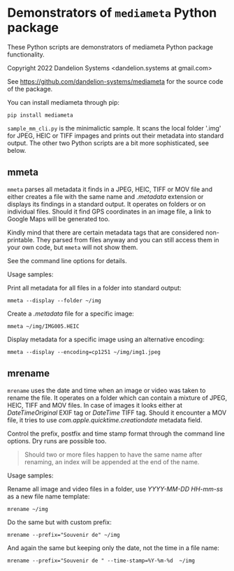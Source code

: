 # Demonstrators of `mediameta` Python package

These Python scripts are demonstrators of mediameta Python package functionality.

Copyright 2022 Dandelion Systems <dandelion.systems at gmail.com>

See https://github.com/dandelion-systems/mediameta for the source code of
the package.

You can install mediameta through pip:

	pip install mediameta

`sample_mm_cli.py` is the minimalictic sample. It scans the local folder '.img' for JPEG, HEIC or TIFF impages and prints out their metadata into standard output. The other two Python scripts are a bit more sophisticated, see below.

## mmeta

`mmeta` parses all metadata it finds in a JPEG, HEIC, TIFF or MOV file and either creates a file with the same name and _.metadata_ extension or displays its findings in a standard output. It operates on folders or on individual files. Should it find GPS coordinates in an image file, a link to Google Maps will be generated too.

Kindly mind that there are certain metadata tags that are considered non-printable. They parsed from files anyway and you can still access them in your own code, but `mmeta` will not show them.

See the command line options for details.

Usage samples:

Print all metadata for all files in a folder into standard output:

	mmeta --display --folder ~/img

Create a _.metadata_ file for a specific image:

	mmeta ~/img/IMG005.HEIC

Display metadata for a specific image using an alternative encoding:

	mmeta --display --encoding=cp1251 ~/img/img1.jpeg

## mrename

`mrename` uses the date and time when an image or video was taken to rename the file. It operates on a folder which can contain a mixture of JPEG, HEIC, TIFF and MOV files. In case of images it looks either at _DateTimeOriginal_ EXIF tag or _DateTime_ TIFF tag. Should it encounter a MOV file, it tries to use _com.apple.quicktime.creationdate_ metadata field. 

Control the prefix, postfix and time stamp format through the command line options. Dry runs are possible too.

> Should two or more files happen to have the same name after renaming, an index will be appended at the end of the name.

Usage samples:

Rename all image and video files in a folder, use _YYYY-MM-DD HH-mm-ss_ as a new file name template:

	mrename ~/img

Do the same but with custom prefix:

	mrename --prefix="Souvenir de" ~/img

And again the same but keeping only the date, not the time in a file name:

	mrename --prefix="Souvenir de " --time-stamp=%Y-%m-%d  ~/img

